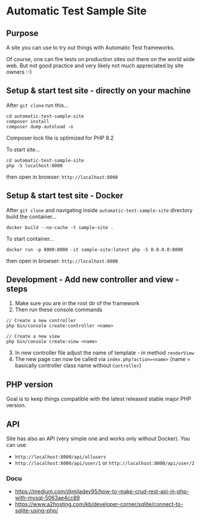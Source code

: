# Automatic Test Sample Site
## Purpose
A site you can use to try out things with Automatic Test frameworks.

Of course, one can fire tests on production sites out there on the world wide web. But not good practice and very likely not much appreciated by site owners :-)

## Setup & start test site - directly on your machine
After `git clone` run this...
```
cd automatic-test-sample-site
composer install
composer dump-autoload -o
```
Composer lock file is optimized for PHP 8.2

To start site...
```
cd automatic-test-sample-site
php -S localhost:8000
```
then open in browser: `http://localhost:8000`


## Setup & start test site - Docker
After `git clone` and navigating inside `automatic-test-sample-site` directory build the container...
```
docker build --no-cache -t sample-site .
```

To start container...
```
docker run -p 8000:8000 -it sample-site:latest php -S 0.0.0.0:8000
```
then open in browser: `http://localhost:8000`

## Development - Add new controller and view - steps
1. Make sure you are in the root dir of the framework
2. Then run these console commands

```
// Create a new controller
php bin/console create:controller <name>

// Create a new view
php bin/console create:view <name>
```
3. In new controller file adjust the name of template - in method `renderView`
4. The new page can now be called via `index.php?action=<name>` (name = basically controller class name without `Controller`)


## PHP version
Goal is to keep things compatible with the latest released stable major PHP version.

## API
Site has also an API (very simple one and works only without Docker). You can use:
- `http://localhost:8000/api/allusers`
- `http://localhost:8000/api/user/1` or `http://localhost:8000/api/user/2`

### Docu
- https://medium.com/@miladev95/how-to-make-crud-rest-api-in-php-with-mysql-5063ae4cc89
- https://www.a2hosting.com/kb/developer-corner/sqlite/connect-to-sqlite-using-php/

